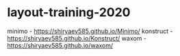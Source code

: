 # layout-training-2020
minimo - https://shiryaev585.github.io/Minimo/
konstruct - https://shiryaev585.github.io/Konstruct/
waxom - https://shiryaev585.github.io/waxom/
